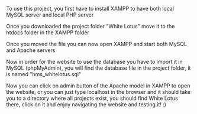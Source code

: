 To use this project, you first have to install XAMPP to have both local MySQL server and local PHP server

Once you downloaded the project folder "White Lotus" move it to the htdocs folder in the XAMPP folder

Once you moved the file you can now open XAMPP and start both MySQL and Apache servers

Now in order for the website to use the database you have to import it in MySQL (phpMyAdmin), you will find the database file in the project folder, it is named "hms_whitelotus.sql"

Now you can click on admin button of the Apache model in XAMPP to open the website, or you can just type localhost in the browser and it should take you to a directory where all projects exist, you should find White Lotus there, click on it and enjoy navigating the website and testing it! :)

